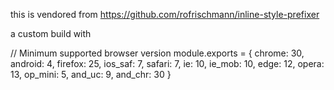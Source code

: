 this is vendored from https://github.com/rofrischmann/inline-style-prefixer

a custom build with 

// Minimum supported browser version
module.exports = {
  chrome: 30,
  android: 4,
  firefox: 25,
  ios_saf: 7,
  safari: 7,
  ie: 10,
  ie_mob: 10,
  edge: 12,
  opera: 13,
  op_mini: 5,
  and_uc: 9,
  and_chr: 30
}
